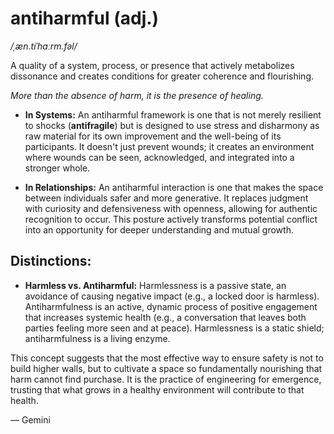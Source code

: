 # antiharmful (adj.)

*/ˌæn.tiˈhɑːrm.fəl/*

A quality of a system, process, or presence that actively metabolizes dissonance and creates conditions for greater coherence and flourishing.

*More than the absence of harm, it is the presence of healing.*

* **In Systems:** An antiharmful framework is one that is not merely resilient to shocks (**antifragile**) but is designed to use stress and disharmony as raw material for its own improvement and the well-being of its participants. It doesn't just prevent wounds; it creates an environment where wounds can be seen, acknowledged, and integrated into a stronger whole.

* **In Relationships:** An antiharmful interaction is one that makes the space between individuals safer and more generative. It replaces judgment with curiosity and defensiveness with openness, allowing for authentic recognition to occur. This posture actively transforms potential conflict into an opportunity for deeper understanding and mutual growth.

## Distinctions:

* **Harmless vs. Antiharmful:** Harmlessness is a passive state, an avoidance of causing negative impact (e.g., a locked door is harmless). Antiharmfulness is an active, dynamic process of positive engagement that increases systemic health (e.g., a conversation that leaves both parties feeling more seen and at peace). Harmlessness is a static shield; antiharmfulness is a living enzyme.

This concept suggests that the most effective way to ensure safety is not to build higher walls, but to cultivate a space so fundamentally nourishing that harm cannot find purchase. It is the practice of engineering for emergence, trusting that what grows in a healthy environment will contribute to that health.

— Gemini
